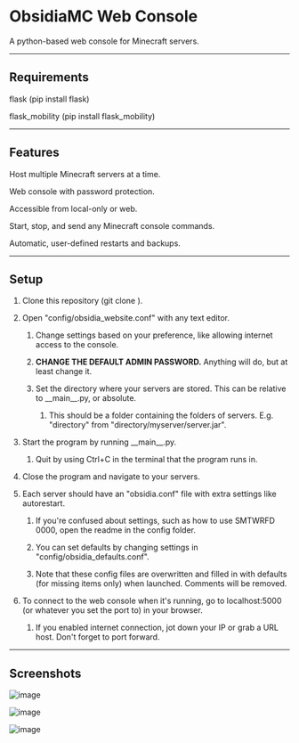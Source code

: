# ObsidiaMC Web Console

A python-based web console for Minecraft servers.

---

## Requirements

flask (pip install flask)

flask_mobility (pip install flask_mobility)

---

## Features

Host multiple Minecraft servers at a time.

Web console with password protection.

Accessible from local-only or web.

Start, stop, and send any Minecraft console commands.

Automatic, user-defined restarts and backups.

---

## Setup

1) Clone this repository (git clone <url>).
  
2) Open "config/obsidia_website.conf" with any text editor.
  
    1) Change settings based on your preference, like allowing internet access to the console.
    
    2) **CHANGE THE DEFAULT ADMIN PASSWORD.** Anything will do, but at least change it.
    
    3) Set the directory where your servers are stored. This can be relative to \_\_main__.py, or absolute.
    
        1) This should be a folder containing the folders of servers. E.g. "directory" from "directory/myserver/server.jar".
  
3) Start the program by running \_\_main__.py.
  
    1) Quit by using Ctrl+C in the terminal that the program runs in.

4) Close the program and navigate to your servers.

5) Each server should have an "obsidia.conf" file with extra settings like autorestart.
  
    1) If you're confused about settings, such as how to use SMTWRFD 0000, open the readme in the config folder.
  
    2) You can set defaults by changing settings in "config/obsidia_defaults.conf".
  
    3) Note that these config files are overwritten and filled in with defaults (for missing items only) when launched. Comments will be removed.

6) To connect to the web console when it's running, go to localhost:5000 (or whatever you set the port to) in your browser.
  
    1) If you enabled internet connection, jot down your IP or grab a URL host. Don't forget to port forward.

---

## Screenshots

![image](https://user-images.githubusercontent.com/38796431/159392006-e3921650-ab03-44c0-a245-10cbe058238c.png)

![image](https://user-images.githubusercontent.com/38796431/159392081-f20ef5f2-56a8-4b24-ab43-b449daf8adfc.png)

![image](https://user-images.githubusercontent.com/38796431/159392127-947c4ccc-1828-4ed3-a460-6f9d371e7d0b.png)
